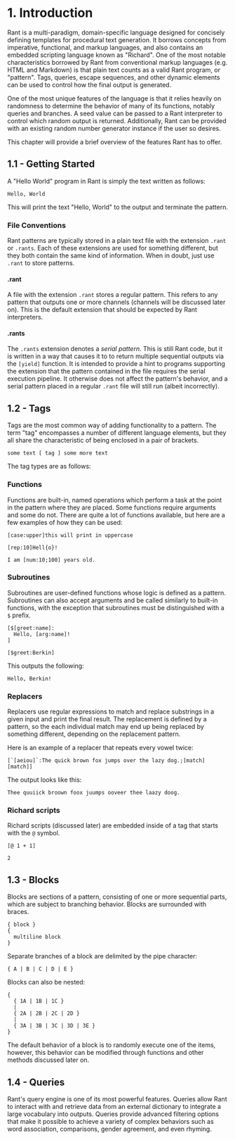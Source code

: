 # 1. Introduction

Rant is a multi-paradigm, domain-specific language designed for concisely defining templates for procedural text generation. It borrows concepts from imperative, functional, and markup languages, and also contains an embedded scripting language known as "Richard". One of the most notable characteristics borrowed by Rant from conventional markup languages (e.g. HTML and Markdown) is that plain text counts as a valid Rant program, or "pattern". Tags, queries, escape sequences, and other dynamic elements can be used to control how the final output is generated.

One of the most unique features of the language is that it relies heavily on randomness to determine the behavior of many of its functions, notably queries and branches. A seed value can be passed to a Rant interpreter to control which random output is returned. Additionally, Rant can be provided with an existing random number generator instance if the user so desires.

This chapter will provide a brief overview of the features Rant has to offer.

## 1.1 - Getting Started

A "Hello World" program in Rant is simply the text written as follows:

```rant
Hello, World
```

This will print the text "Hello, World" to the output and terminate the pattern.

### File Conventions

Rant patterns are typically stored in a plain text file with the extension `.rant` or `.rants`. Each of these extensions are used for something different, but they both contain the same kind of information. When in doubt, just use `.rant` to store patterns.

#### .rant
A file with the extension `.rant` stores a regular pattern. This refers to any pattern that outputs one or more channels (channels will be discussed later on). This is the default extension that should be expected by Rant interpreters.

#### .rants
The `.rants` extension denotes a *serial pattern*. This is still Rant code, but it is written in a way that causes it to to return multiple sequential outputs via the `[yield]` function. It is intended to provide a hint to programs supporting the extension that the pattern contained in the file requires the serial execution pipeline. It otherwise does not affect the pattern's behavior, and a serial pattern placed in a regular `.rant` file will still run (albeit incorrectly).

## 1.2 - Tags

Tags are the most common way of adding functionality to a pattern. The term "tag" encompasses a number of different language elements, but they all share the characteristic of being enclosed in a pair of brackets.
```
some text [ tag ] some more text
```
The tag types are as follows:

### Functions
Functions are built-in, named operations which perform a task at the point in the pattern where they are placed. Some functions require arguments and some do not. There are quite a lot of functions available, but here are a few examples of how they can be used:

```rant
[case:upper]this will print in uppercase
```
```rant
[rep:10]Hell{o}!
```
```rant
I am [num:10;100] years old.
```

### Subroutines

Subroutines are user-defined functions whose logic is defined as a pattern. Subroutines can also accept arguments and be called similarly to built-in functions, with the exception that subroutines must be distinguished with a `$` prefix.

```rant
[$[greet:name]:
  Hello, [arg:name]!
]

[$greet:Berkin]
```
This outputs the following:
```
Hello, Berkin!
```

### Replacers

Replacers use regular expressions to match and replace substrings in a given input and print the final result. The replacement is defined by a pattern, so the each individual match may end up being replaced by something different, depending on the replacement pattern.

Here is an example of a replacer that repeats every vowel twice:
```rant
[`[aeiou]`:The quick brown fox jumps over the lazy dog.;[match][match]]
```
The output looks like this:
```
Thee quuiick broown foox juumps ooveer thee laazy doog.
```

### Richard scripts

Richard scripts (discussed later) are embedded inside of a tag that starts with the `@` symbol.

```rant
[@ 1 + 1]
```
```
2
```

## 1.3 - Blocks

Blocks are sections of a pattern, consisting of one or more sequential parts, which are subject to branching behavior. Blocks are surrounded with braces.
```rant
{ block }
{
  multiline block
}
```
Separate branches of a block are delimited by the pipe character:
```rant
{ A | B | C | D | E }
```
Blocks can also be nested:
```rant
{
  { 1A | 1B | 1C }
  |
  { 2A | 2B | 2C | 2D }
  |
  { 3A | 3B | 3C | 3D | 3E }
}
```
The default behavior of a block is to randomly execute one of the items, however, this behavior can be modified through functions and other methods discussed later on.

## 1.4 - Queries

Rant's query engine is one of its most powerful features. Queries allow Rant to interact with and retrieve data from an external dictionary to integrate a large vocabulary into outputs. Queries provide advanced filtering options that make it possible to achieve a variety of complex behaviors such as word association, comparisons, gender agreement, and even rhyming.
